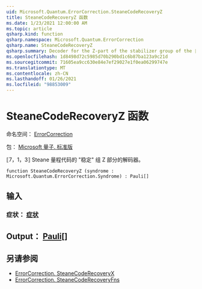```yaml
---
uid: Microsoft.Quantum.ErrorCorrection.SteaneCodeRecoveryZ
title: SteaneCodeRecoveryZ 函数
ms.date: 1/23/2021 12:00:00 AM
ms.topic: article
qsharp.kind: function
qsharp.namespace: Microsoft.Quantum.ErrorCorrection
qsharp.name: SteaneCodeRecoveryZ
qsharp.summary: Decoder for the Z-part of the stabilizer group of the ⟦7, 1, 3⟧ Steane quantum code.
ms.openlocfilehash: 1d8498d72c5985d70b290bd1c6b87ba123a9c21d
ms.sourcegitcommit: 71605ea9cc630e84e7ef29027e1f0ea06299747e
ms.translationtype: MT
ms.contentlocale: zh-CN
ms.lasthandoff: 01/26/2021
ms.locfileid: "98853009"
---
```

# <a name="steanecoderecoveryz-function"></a>SteaneCodeRecoveryZ 函数

命名空间： [ErrorCorrection](xref:Microsoft.Quantum.ErrorCorrection)

包： [Microsoft 量子. 标准版](https://nuget.org/packages/Microsoft.Quantum.Standard)


⟦7，1，3⟧ Steane 量程代码的 "稳定" 组 Z 部分的解码器。

```qsharp
function SteaneCodeRecoveryZ (syndrome : Microsoft.Quantum.ErrorCorrection.Syndrome) : Pauli[]
```


## <a name="input"></a>输入

### <a name="syndrome--syndrome"></a>症状： [症状](xref:Microsoft.Quantum.ErrorCorrection.Syndrome)





## <a name="output--pauli"></a>Output： [Pauli](xref:microsoft.quantum.lang-ref.pauli)[]



## <a name="see-also"></a>另请参阅

- [ErrorCorrection. SteaneCodeRecoveryX](xref:Microsoft.Quantum.ErrorCorrection.SteaneCodeRecoveryX)
- [ErrorCorrection. SteaneCodeRecoveryFns](xref:Microsoft.Quantum.ErrorCorrection.SteaneCodeRecoveryFns)